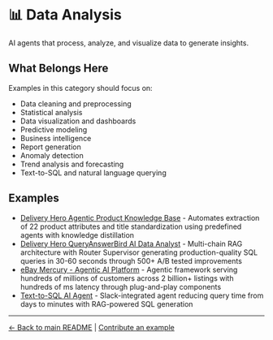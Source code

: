 # 📊 Data Analysis

AI agents that process, analyze, and visualize data to generate insights.

## What Belongs Here

Examples in this category should focus on:
- Data cleaning and preprocessing
- Statistical analysis
- Data visualization and dashboards
- Predictive modeling
- Business intelligence
- Report generation
- Anomaly detection
- Trend analysis and forecasting
- Text-to-SQL and natural language querying

## Examples

- [Delivery Hero Agentic Product Knowledge Base](delivery-hero-product-knowledge-base.md) - Automates extraction of 22 product attributes and title standardization using predefined agents with knowledge distillation
- [Delivery Hero QueryAnswerBird AI Data Analyst](delivery-hero-queryanswerbird-text-to-sql.md) - Multi-chain RAG architecture with Router Supervisor generating production-quality SQL queries in 30-60 seconds through 500+ A/B tested improvements
- [eBay Mercury - Agentic AI Platform](ebay-mercury-agentic-platform.md) - Agentic framework serving hundreds of millions of customers across 2 billion+ listings with hundreds of ms latency through plug-and-play components
- [Text-to-SQL AI Agent](salesforce-text-to-sql-agent.md) - Slack-integrated agent reducing query time from days to minutes with RAG-powered SQL generation

---

[← Back to main README](../../README.md) | [Contribute an example](../../CONTRIBUTING.md)
